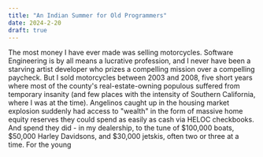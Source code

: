 ```yaml
---
title: "An Indian Summer for Old Programmers"
date: 2024-2-20
draft: true
---
```

The most money I have ever made was selling motorcycles. Software Engineering is by all means a lucrative profession, and I never have been a starving artist developer who prizes a compelling mission over a compelling paycheck. But I sold motorcycles between 2003 and 2008, five short years where most of the county's real-estate-owning populous suffered from temporary insanity (and few places with the intensity of Southern California, where I was at the time). Angelinos caught up in the housing market explosion suddenly had access to "wealth" in the form of massive home equity reserves they could spend as easily as cash via HELOC checkbooks. And spend they did - in my dealership, to the tune of $100,000 boats, $50,000 Harley Davidsons, and $30,000 jetskis, often two or three at a time. For the young 
<!--stackedit_data:
eyJoaXN0b3J5IjpbLTk3MjU4Mjg1NywyNjQ1MDQ0MzcsLTQ3MD
I4MTI3MSwtMjA4ODc0NjYxMl19
-->
